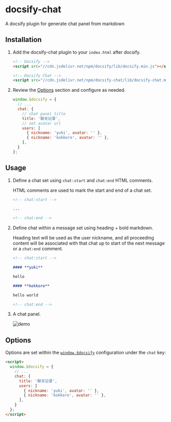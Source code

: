 # docsify-chat

A docsify plugin for generate chat panel from markdown

## Installation

1. Add the docsify-chat plugin to your `index.html` after docsify.

   ```html
   <!-- Docsify -->
   <script src="//cdn.jsdelivr.net/npm/docsify/lib/docsify.min.js"></script>

   <!-- Docsify Chat -->
   <script src="//cdn.jsdelivr.net/npm/docsify-chat/lib/docsify-chat.min.js"></script>
   ```

2. Review the [Options](#options) section and configure as needed.

   ```javascript
   window.$docsify = {
     // ...
     chat: {
       // chat panel title
       title: '聊天记录',
       // set avatar url
       users: [
         { nickname: 'yuki', avatar: '' },
         { nickname: 'kokkoro', avatar: '' },
       ],
     }
   };
   ```

## Usage

1. Define a chat set using `chat:start` and `chat:end` HTML comments.

   HTML comments are used to mark the start and end of a chat set.

   ```markdown
   <!-- chat:start -->

   ...

   <!-- chat:end -->
   ```

2. Define chat within a message set using heading + bold markdown.

   Heading text will be used as the user nickname, and all proceeding content will be associated with that chat up to start of the next message or a `chat:end` comment.

   ```markdown
   <!-- chat:start -->

   #### **yuki**

   hello

   #### **kokkoro**

   hello world

   <!-- chat:end -->
   ```

3. A chat panel.

   ![demo](https://vip1.loli.io/2022/05/08/Dnh2vqFK97ya13o.png)

## Options

Options are set within the [`window.$docsify`](https://docsify.js.org/#/configuration) configuration under the `chat` key:

```html
<script>
  window.$docsify = {
    // ...
    chat: {
      title: '聊天记录',
      users: [
        { nickname: 'yuki', avatar: '' },
        { nickname: 'kokkoro', avatar: '' },
      ],
    }
  };
</script>
```
